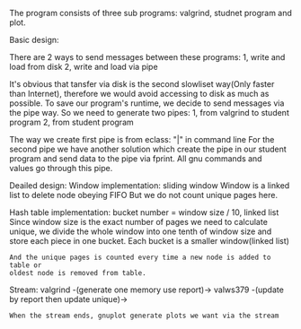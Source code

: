 The program consists of three sub programs: valgrind, studnet program and plot.

Basic design:

  There are 2 ways to send messages between these programs:
    1, write and load from disk
    2, write and load via pipe

  It's obvious that tansfer via disk is the second slowliset way(Only faster than Internet), 
  therefore we would avoid accessing to disk as much as possible.
  To save our program's runtime, we decide to send messages via the pipe way.
  So we need to generate two pipes:
    1, from valgrind to student program
    2, from student program

  The way we create first pipe is from eclass: "|" in command line
  For the second pipe we have another solution which create the pipe in our 
  student program and send data to the pipe via fprint. All gnu commands and  
  values go through this pipe.

Deailed design:
  Window implementation: sliding window
    Window is a linked list to delete node obeying FIFO
    But we do not count unique pages here.

  Hash table implementation: bucket number = window size / 10, linked list
    Since window size is the exact number of pages we need to calculate unique,
    we divide the whole window into one tenth of window size and store each piece in 
    one bucket.
    Each bucket is a smaller window(linked list)

    And the unique pages is counted every time a new node is added to table or 
    oldest node is removed from table.

  Stream:
    valgrind -(generate one memory use report)->
      valws379 -(update by report then update unique)->
        
    When the stream ends, gnuplot generate plots we want via the stream




